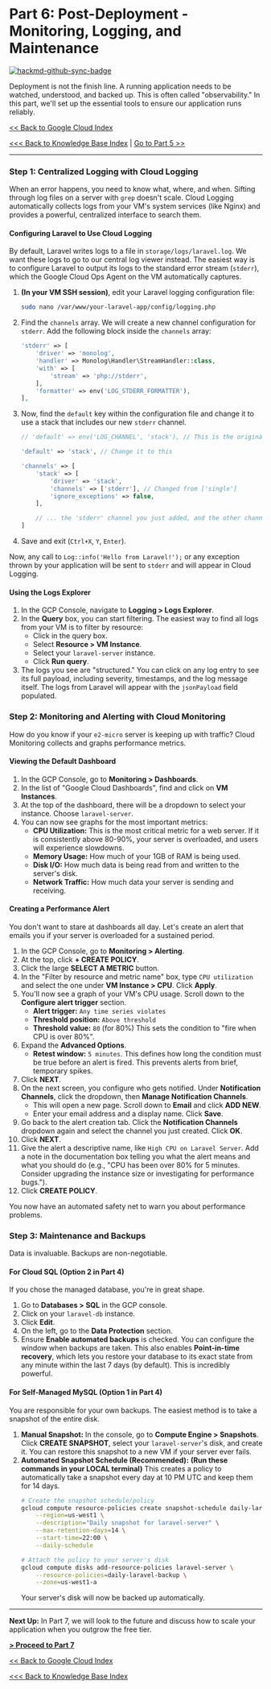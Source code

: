 # Part 6: Post-Deployment - Monitoring, Logging, and Maintenance

[![hackmd-github-sync-badge](https://hackmd.io/@jmrecodes/H1Z5wheXge/badge)](https://hackmd.io/@jmrecodes/H1Z5wheXge)

Deployment is not the finish line. A running application needs to be watched, understood, and backed up. This is often called "observability." In this part, we'll set up the essential tools to ensure our application runs reliably.

[<< Back to Google Cloud Index](deploying_a_secure_and_scalable_laravel_app_on_google_clouds_index.md)

[<<< Back to Knowledge Base Index](/README.md) | [Go to Part 5 >>](part_5_security_-_a_non-negotiable_checklist.md)

---

### Step 1: Centralized Logging with Cloud Logging

When an error happens, you need to know what, where, and when. Sifting through log files on a server with `grep` doesn't scale. Cloud Logging automatically collects logs from your VM's system services (like Nginx) and provides a powerful, centralized interface to search them.

#### Configuring Laravel to Use Cloud Logging
By default, Laravel writes logs to a file in `storage/logs/laravel.log`. We want these logs to go to our central log viewer instead. The easiest way is to configure Laravel to output its logs to the standard error stream (`stderr`), which the Google Cloud Ops Agent on the VM automatically captures.

1.  **(In your VM SSH session)**, edit your Laravel logging configuration file:
    ```bash
    sudo nano /var/www/your-laravel-app/config/logging.php
    ```
2.  Find the `channels` array. We will create a new channel configuration for `stderr`. Add the following block inside the `channels` array:
    ```php
    'stderr' => [
        'driver' => 'monolog',
        'handler' => Monolog\Handler\StreamHandler::class,
        'with' => [
            'stream' => 'php://stderr',
        ],
        'formatter' => env('LOG_STDERR_FORMATTER'),
    ],
    ```
3.  Now, find the `default` key within the configuration file and change it to use a stack that includes our new `stderr` channel.
    ```php
    // 'default' => env('LOG_CHANNEL', 'stack'), // This is the original line
    
    'default' => 'stack', // Change it to this

    'channels' => [
        'stack' => [
            'driver' => 'stack',
            'channels' => ['stderr'], // Changed from ['single']
            'ignore_exceptions' => false,
        ],

        // ... the 'stderr' channel you just added, and the other channels
    ]
    ```
4.  Save and exit (`Ctrl+X`, `Y`, `Enter`).

Now, any call to `Log::info('Hello from Laravel!');` or any exception thrown by your application will be sent to `stderr` and will appear in Cloud Logging.

#### Using the Logs Explorer
1.  In the GCP Console, navigate to **Logging > Logs Explorer**.
2.  In the **Query** box, you can start filtering. The easiest way to find all logs from your VM is to filter by resource:
    *   Click in the query box.
    *   Select **Resource > VM Instance**.
    *   Select your `laravel-server` instance.
    *   Click **Run query**.
3.  The logs you see are "structured." You can click on any log entry to see its full payload, including severity, timestamps, and the log message itself. The logs from Laravel will appear with the `jsonPayload` field populated.

### Step 2: Monitoring and Alerting with Cloud Monitoring

How do you know if your `e2-micro` server is keeping up with traffic? Cloud Monitoring collects and graphs performance metrics.

#### Viewing the Default Dashboard
1.  In the GCP Console, go to **Monitoring > Dashboards**.
2.  In the list of "Google Cloud Dashboards", find and click on **VM Instances**.
3.  At the top of the dashboard, there will be a dropdown to select your instance. Choose `laravel-server`.
4.  You can now see graphs for the most important metrics:
    *   **CPU Utilization:** This is the most critical metric for a web server. If it is consistently above 80-90%, your server is overloaded, and users will experience slowdowns.
    *   **Memory Usage:** How much of your 1GB of RAM is being used.
    *   **Disk I/O:** How much data is being read from and written to the server's disk.
    *   **Network Traffic:** How much data your server is sending and receiving.

#### Creating a Performance Alert
You don't want to stare at dashboards all day. Let's create an alert that emails you if your server is overloaded for a sustained period.

1.  In the GCP Console, go to **Monitoring > Alerting**.
2.  At the top, click **+ CREATE POLICY**.
3.  Click the large **SELECT A METRIC** button.
4.  In the "Filter by resource and metric name" box, type `CPU utilization` and select the one under **VM Instance > CPU**. Click **Apply**.
5.  You'll now see a graph of your VM's CPU usage. Scroll down to the **Configure alert trigger** section.
    *   **Alert trigger:** `Any time series violates`
    *   **Threshold position:** `Above threshold`
    *   **Threshold value:** `80` (for 80%)
    This sets the condition to "fire when CPU is over 80%".
6.  Expand the **Advanced Options**.
    *   **Retest window:** `5 minutes`. This defines how long the condition must be true before an alert is fired. This prevents alerts from brief, temporary spikes.
7.  Click **NEXT**.
8.  On the next screen, you configure who gets notified. Under **Notification Channels**, click the dropdown, then **Manage Notification Channels**.
    *   This will open a new page. Scroll down to **Email** and click **ADD NEW**.
    *   Enter your email address and a display name. Click **Save**.
9.  Go back to the alert creation tab. Click the **Notification Channels** dropdown again and select the channel you just created. Click **OK**.
10. Click **NEXT**.
11. Give the alert a descriptive name, like `High CPU on Laravel Server`. Add a note in the documentation box telling you what the alert means and what you should do (e.g., "CPU has been over 80% for 5 minutes. Consider upgrading the instance size or investigating for performance bugs.").
12. Click **CREATE POLICY**.

You now have an automated safety net to warn you about performance problems.

### Step 3: Maintenance and Backups

Data is invaluable. Backups are non-negotiable.

#### For Cloud SQL (Option 2 in Part 4)
If you chose the managed database, you're in great shape.
1.  Go to **Databases > SQL** in the GCP console.
2.  Click on your `laravel-db` instance.
3.  Click **Edit**.
4.  On the left, go to the **Data Protection** section.
5.  Ensure **Enable automated backups** is checked. You can configure the window when backups are taken.
This also enables **Point-in-time recovery**, which lets you restore your database to its exact state from any minute within the last 7 days (by default). This is incredibly powerful.

#### For Self-Managed MySQL (Option 1 in Part 4)
You are responsible for your own backups. The easiest method is to take a snapshot of the entire disk.

1.  **Manual Snapshot:** In the console, go to **Compute Engine > Snapshots**. Click **CREATE SNAPSHOT**, select your `laravel-server`'s disk, and create it. You can restore this snapshot to a new VM if your server ever fails.
2.  **Automated Snapshot Schedule (Recommended):**
    **(Run these commands in your LOCAL terminal)**
    This creates a policy to automatically take a snapshot every day at 10 PM UTC and keep them for 14 days.
    ```bash
    # Create the snapshot schedule/policy
    gcloud compute resource-policies create snapshot-schedule daily-laravel-backup \
        --region=us-west1 \
        --description="Daily snapshot for laravel-server" \
        --max-retention-days=14 \
        --start-time=22:00 \
        --daily-schedule

    # Attach the policy to your server's disk
    gcloud compute disks add-resource-policies laravel-server \
        --resource-policies=daily-laravel-backup \
        --zone=us-west1-a
    ```
    Your server's disk will now be backed up automatically.

---
**Next Up:** In Part 7, we will look to the future and discuss how to scale your application when you outgrow the free tier.

[**> Proceed to Part 7**](part_7_the_future_-_scaling_your_application_beyond_the_free_tier.md)

[<< Back to Google Cloud Index](deploying_a_secure_and_scalable_laravel_app_on_google_clouds_index.md)

[<<< Back to Knowledge Base Index](/README.md)
